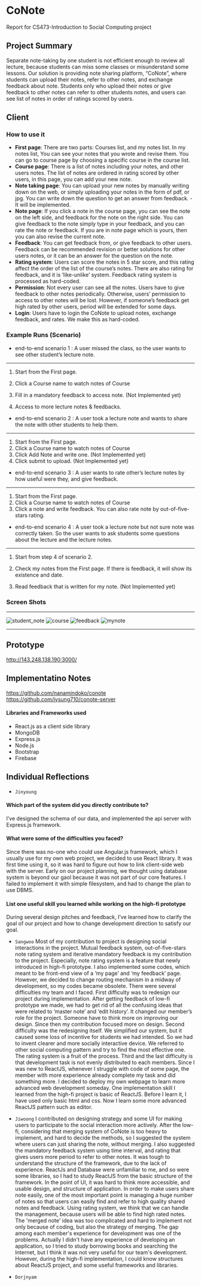 # CoNote


Report for CS473-Introduction to Social Computing project

## Project Summary 
Separate note-taking by one student is not efficient enough to review all lecture, because students can miss some classes or misunderstand some lessons.
Our solution is providing note sharing platform, “CoNote”, where students can upload their notes, refer to other notes, and exchange feedback about note.
Students only who upload their notes or give feedback to other notes can refer to other students notes, and users can see list of notes in order of ratings scored by users.


## Client
 ### How to use it
 - **First page**: There are two parts: Courses list, and my notes list. In my notes list, You can see your notes that you wrote and revise them. You can go to course page by choosing a specific course in the course list.
 - **Course page**: There is a list of notes including your notes, and other users notes. The list of notes are ordered in rating scored by other users, in this page, you can add your new note. 
 - **Note taking page**: You can upload your new notes by manually writing down on the web, or simply uploading your notes in the form of pdf, or jpg. You can write down the question to get an answer from feedback. - It will be implemented.
 - **Note page**: If you click a note in the course page, you can see the note on the left side, and feedback for the note on the right side. You can give feedback to the note simply type in your feedback, and you can rate the note or feedback. If you are in note page which is yours, then you can also revise the current note.
 - **Feedback**: You can get feedback from, or give feedback to other users. Feedback can be recommended revision or better solutions for other users notes, or it can be an answer for the question on the note.
 - **Rating system**: Users can score the notes in 5 star score, and this rating affect the order of the list of the course’s notes.  There are also rating for feedback, and it is ‘like-unlike’ system. Feedback rating system is processed as hard-coded.
 - **Permission**: Not every user can see all the notes. Users have to give feedback to other notes periodically. Otherwise, users’ permission to access to other notes will be lost. However, if someone’s feedback get high rated by other users, period will be extended for some days. 
 - **Login**: Users have to login the CoNote to upload notes, exchange feedback, and rates. We make this as hard-coded. 

### Example Runs (Scenario)
 - end-to-end scenario 1 : A user missed the class, so the user wants to see other student’s lecture note.
------
1. Start from the First page.

2. Click a Course name to watch notes of Course 

3. Fill in a mandatory feedback to access note. (Not Implemented yet)
4. Access to more lecture notes & feedbacks.

 - end-to-end scenario 2 : A user took a lecture note and wants to share the note with other students to help them.
------
1. Start from the First page.
2. Click a Course name to watch notes of Course 
3. Click Add Note and write one. (Not Implemented yet)
4. Click submit to upload. (Not Implemented yet)

 - end-to-end scenario 3 : A user wants to rate other’s lecture notes by how useful were they, and give feedback.
------
1. Start from the First page.
2. Click a Course name to watch notes of Course 
3. Click a note and write feedback. You can also rate note by out-of-five-stars rating.

 - end-to-end scenario 4 : A user took a lecture note but not sure note was correctly taken. So the user wants to ask students some questions about the lecture and the lecture notes.
------
1. Start from step 4 of scenario 2.
2. Check my notes from the First page. If there is feedback, it will show its existence and date.

3. Read feedback that is written for my note. (Not Implemented yet)


### Screen Shots
-----------------

  ![student_note](./student_note.png) ![course](./course.png)
  ![feedback](./feedback.png)         ![mynote](./mynote.png)

------------------------------

## Prototype
http://143.248.138.190:3000/

## Implementatino Notes
https://github.com/nanamindoko/conote
https://github.com/jysung710/conote-server

 #### Libraries and Frameworks used
  - React.js as a client side library
  - MongoDB
  - Express.js
  - Node.js
  - Bootstrap
  - Firebase


## Individual Reflections
 - `Jinyoung`
#### Which part of the system did you directly contribute to?
I’ve designed the schema of our data, and implemented the api server with Express.js framework. 
 
#### What were some of the difficulties you faced?
Since there was no-one who could use Angular.js framework, which I usually use for my own web project, we decided to use React library. It was first time using it, so it was hard to figure out how to link client-side web with the server.
Early on our project planning, we thought using database system is beyond our gaol because it was not part of our core features. I failed to implement it with simple filesystem, and had to change the plan to use DBMS.
 
#### List one useful skill you learned while working on the high-fi prototype
During several design pitches and feedback, I’ve learned how to clarify the goal of our project and how to change development direction to satisfy our goal. 


 - `Sangwoo`
 Most of my contribution to project is designing social interactions in the project. Mutual feedback system, out-of-five-stars note rating system and iterative mandatory feedback is my contribution to the project. Especially, note rating system is a feature that newly introduced in high-fi prototype. I also implemented some codes, which meant to be front-end view of a ‘my page’ and ‘my feedback’ page. However, we decided to change routing mechanism in a midway of development, so my codes became obsolete.
There were several difficulties my team and I faced. First difficulty was to redesign our project during implementation. After getting feedback of low-fi prototype we made, we had to get rid of all the confusing ideas that were related to ‘master note’ and ‘edit history’. It changed our member’s role for the project. Someone have to think more on improving our design. Since then my contribution focused more on design. Second difficulty was the redesigning itself. We simplified our system, but it caused some loss of incentive for students we had intended. So we had to invent clearer and more socially interactive device. We referred to other social computing pattern and try to find the most effective one. The rating system is a fruit of the process. Third and the last difficulty is that development task is not evenly distributed to each members. Since I was new to ReactJS, whenever I struggle with code of some page, the member with more experience already complete my task and did something more. I decided to deploy my own webpage to learn more advanced web development someday.
One implementation skill I learned from the high-fi project is basic of ReactJS. Before I learn it, I have used only basic html and css. Now I learn some more advanced ReactJS pattern such as editor.

 - `Jiwoong`
I contributed on designing strategy and some UI for making users to participate to the social interaction more actively. After the low-fi, considering that merging system of CoNote is too heavy to implement, and hard to decide the methods, so I suggested the system where users can just sharing the note, without merging. I also suggested the mandatory feedback system using time interval, and rating that gives users more period to refer to other notes.
It was tough to understand the structure of the framework, due to the lack of experience. ReactJs and Database were unfamiliar to me, and so were some libraries, so I had to study ReactJS from the basic structure of the framework.
In the point of UI, it was hard to think more accessible, and usable design, and structure of application.
In order to make users share note easily, one of the most important point is managing a huge number of  notes so that users can easily find and refer to high quality shared notes and feedback. Using rating system, we think that we can handle the management, because users will be able to find high rated notes. The 'merged note' idea was too complicated and hard to implement not only because of coding, but also the strategy of merging. The gap among each member's experience for development was one of the problems. Actually I didn't have any experience of developing an application, so I tried to study borrowing books and searching the Internet, but I think it was not very useful for our team's development.
However, during the high-fi implementation, I could know structures about ReactJS project, and some useful frameworks and libraries.

 - `Dorjnyam`